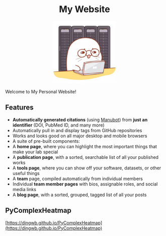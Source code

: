 <h1 align="center">My Website</h1>
<p align="center">
<img height="200" src="images/lab.png" alt="Ding Lab Website">
</p>
Welcome to My Personal Website!

## Features

- **Automatically generated citations** (using [Manubot](https://manubot.org)) from **just an identifier** (DOI, PubMed ID, and many more)
- Automatically pull in and display tags from GitHub repositories
- Works and looks good on all major desktop and mobile browsers
- A suite of pre-built components:
- A **home page**, where you can highlight the most important things that make your lab special
- A **publication page**, with a sorted, searchable list of all your published works
- A **tools page**, where you can show off your software, datasets, or other useful things
- A **team** page, compiled automatically from individual members
- Individual **team member pages** with bios, assignable roles, and social media links
- A **blog page**, with a sorted, grouped, tagged list of all your posts

## PyComplexHeatmap
[https://dingwb.github.io/PyComplexHeatmap](https://dingwb.github.io/PyComplexHeatmap)